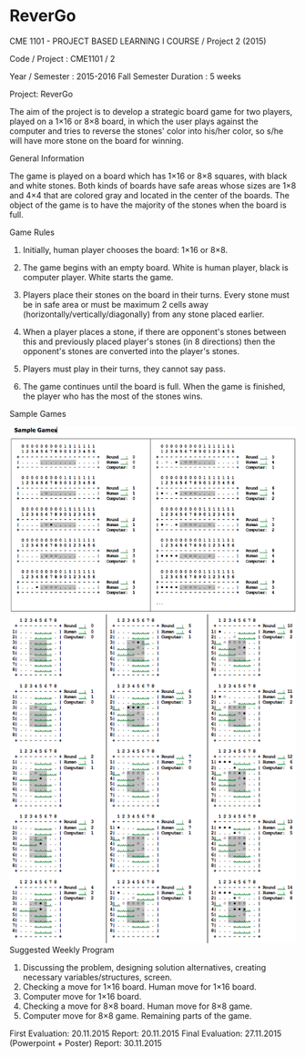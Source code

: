 # ReverGo
CME 1101 - PROJECT BASED LEARNING I COURSE / Project 2 (2015)





Code / Project     :  CME1101 / 2


Year / Semester	:  2015-2016 Fall Semester 
Duration	      :  5 weeks

Project:  ReverGo

The aim of the project is to develop a strategic board game for two players, played on a 1×16 or 8×8 board, in which the user plays against the computer and tries to reverse the stones' color into his/her color, so s/he will have more stone on the board for winning.

General Information

The game is played on a board which has 1×16 or 8×8 squares, with black and white stones. Both kinds of boards have safe areas whose sizes are 1×8 and 4×4 that are colored gray and located in the center of the boards. The object of the game is to have the majority of the stones when the board is full.

Game Rules

1.	Initially, human player chooses the board: 1×16 or 8×8. 

2.	The game begins with an empty board. White is human player, black is computer player. White starts the game.

3.	Players place their stones on the board in their turns. Every stone must be in safe area or must be maximum 2 cells away (horizontally/vertically/diagonally) from any stone placed earlier. 

4.	When a player places a stone, if there are opponent's stones between this and previously placed player's stones (in 8 directions) then the opponent's stones are converted into the player's stones.

5.	Players must play in their turns, they cannot say pass. 

6.	The game continues until the board is full. When the game is finished, the player who has the most of the stones wins.

Sample Games

![alt text](https://github.com/hhuseyinpay/ReverGo/blob/master/Game%20sample%201.png "Game sample 1")
![alt text](https://github.com/hhuseyinpay/ReverGo/blob/master/Game%20sample%202.png "Game sample 1")
Suggested Weekly Program

1. Discussing the problem, designing solution alternatives, creating necessary variables/structures, screen.
2. Checking a move for 1×16 board. Human move for 1×16 board.
3. Computer move for 1×16 board.
4. Checking a move for 8×8 board. Human move for 8×8 game.
5. Computer move for 8×8 game. Remaining parts of the game.


First Evaluation: 20.11.2015
Report: 20.11.2015
Final Evaluation: 27.11.2015 (Powerpoint + Poster)
                Report: 30.11.2015
